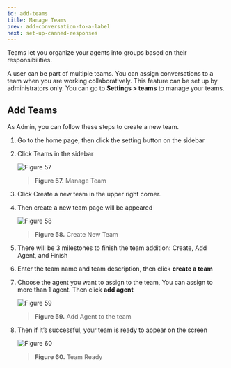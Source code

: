 ```yaml
---
id: add-teams
title: Manage Teams
prev: add-conversation-to-a-label
next: set-up-canned-responses
---
```


Teams let you organize your agents into groups based on their responsibilities.

A user can be part of multiple teams. You can assign conversations to a team when you are working collaboratively. This feature can be set up by administrators only. You can go to **Settings > teams** to manage your teams.

## Add Teams

As Admin, you can follow these steps to create a new team.

1. Go to the home page, then click the setting button on the sidebar
2. Click Teams in the sidebar

    ![Figure 57](/assets/images/products/kata-omnichat/image57.png)

    > **Figure 57.** Manage Team

3. Click Create a new team in the upper right corner.
4. Then create a new team page will be appeared

    ![Figure 58](/assets/images/products/kata-omnichat/image58.png)

    > **Figure 58.** Create New Team

5. There will be 3 milestones to finish the team addition: Create, Add Agent, and Finish
6. Enter the team name and team description, then click **create a team**
7. Choose the agent you want to assign to the team, You can assign to more than 1 agent. Then click **add agent**

    ![Figure 59](/assets/images/products/kata-omnichat/image59.png)

    > **Figure 59.** Add Agent to the team

8. Then if it’s successful, your team is ready to appear on the screen

    ![Figure 60](/assets/images/products/kata-omnichat/image60.png)

    > **Figure 60.** Team Ready
